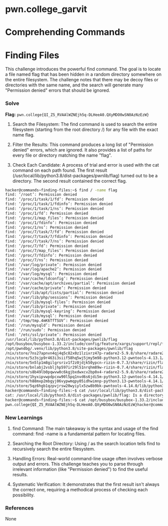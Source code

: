 # pwn.college_garvit
# Comprehending Commands

# Finding Files
This challenge introduces the powerful find command. The goal is to locate a file named flag that has been hidden in a random directory somewhere on the entire filesystem. The challenge notes that there may be decoy files or directories with the same name, and the search will generate many "Permission denied" errors that should be ignored.

### Solve
**Flag:** `pwn.college{QI_Z5_RVAAlWZNEjh5q-DLHeeA0.QXyMDO0wSN0AzNzEzW}`

1. Search the Filesystem: The find command is used to search the entire filesystem (starting from the root directory /) for any file with the exact name flag.

2. Filter the Results: This command produces a long list of "Permission denied" errors, which are ignored. It also provides a list of paths for every file or directory matching the name "flag".

3. Check Each Candidate: A process of trial and error is used with the cat command on each path found.
The first result (/usr/local/lib/python3.8/dist-packages/pwnlib/flag) turned out to be a directory.
The second result contained the correct flag.

```bash
hacker@commands~finding-files:~$ find / -name flag
find: ‘/root’: Permission denied
find: ‘/proc/1/task/1/fd’: Permission denied
find: ‘/proc/1/task/1/fdinfo’: Permission denied
find: ‘/proc/1/task/1/ns’: Permission denied
find: ‘/proc/1/fd’: Permission denied
find: ‘/proc/1/map_files’: Permission denied
find: ‘/proc/1/fdinfo’: Permission denied
find: ‘/proc/1/ns’: Permission denied
find: ‘/proc/7/task/7/fd’: Permission denied
find: ‘/proc/7/task/7/fdinfo’: Permission denied
find: ‘/proc/7/task/7/ns’: Permission denied
find: ‘/proc/7/fd’: Permission denied
find: ‘/proc/7/map_files’: Permission denied
find: ‘/proc/7/fdinfo’: Permission denied
find: ‘/proc/7/ns’: Permission denied
find: ‘/var/log/private’: Permission denied
find: ‘/var/log/apache2’: Permission denied
find: ‘/var/log/mysql’: Permission denied
find: ‘/var/cache/ldconfig’: Permission denied
find: ‘/var/cache/apt/archives/partial’: Permission denied
find: ‘/var/cache/private’: Permission denied
find: ‘/var/lib/apt/lists/partial’: Permission denied
find: ‘/var/lib/php/sessions’: Permission denied
find: ‘/var/lib/mysql-files’: Permission denied
find: ‘/var/lib/private’: Permission denied
find: ‘/var/lib/mysql-keyring’: Permission denied
find: ‘/var/lib/mysql’: Permission denied
find: ‘/tmp/tmp.4mK6TfTSUV’: Permission denied
find: ‘/run/mysqld’: Permission denied
find: ‘/run/sudo’: Permission denied
find: ‘/etc/ssl/private’: Permission denied
/usr/local/lib/python3.8/dist-packages/pwnlib/flag
/opt/busybox/busybox-1.33.2/include/config/feature/xargs/support/repl/flag
/opt/pwndbg/.venv/lib/python3.8/site-packages/pwnlib/flag
/nix/store/7ns27apnvn4qj4q5c82x0z1lzixrz47p-radare2-5.9.8/share/radare2/5.9.8/flag
/nix/store/5z3sjp9r463i3siif58hq5wj5jmy5m98-python3.12-pwntools-4.13.1/lib/python3.12/site-packages/pwnlib/flag
/nix/store/5n5lp1m8gilgrsriv1f2z0jdjk50ypcn-rizin-0.7.3/share/rizin/flag
/nix/store/bnlabj2vsbljhp597ir29l51nrqhm89w-rizin-0.7.4/share/rizin/flag
/nix/store/s8b49lb0pqwvw0c6kgjbxdwxcv2bp0x4-radare2-5.9.8/share/radare2/5.9.8/flag
/nix/store/1hyxipvwpdpcxw90l5pq1nvd6s6jdi5m-python3.12-pwntools-4.14.1/lib/python3.12/site-packages/pwnlib/flag
/nix/store/h88mxp2mbgyj06vypwmqpy05idhwimnp-python3.13-pwntools-4.14.1/lib/python3.13/site-packages/pwnlib/flag
/nix/store/5qz6hgb1qzpvjrsw20wyiylx5zw8b9bk-pwntools-4.14.0/lib/python3.13/site-packages/pwnlib/flag
hacker@commands~finding-files:~$ cat /usr/local/lib/python3.8/dist-packages/pwnlib/flag
cat: /usr/local/lib/python3.8/dist-packages/pwnlib/flag: Is a directory
hacker@commands~finding-files:~$ cat /opt/busybox/busybox-1.33.2/include/config/feature/xargs/support/repl/flag
pwn.college{QI_Z5_RVAAlWZNEjh5q-DLHeeA0.QXyMDO0wSN0AzNzEzW}hacker@commands~finding-files:~$
```
    
### New Learnings
1. find Command: The main takeaway is the syntax and usage of the find command: find <location> -name <filename> is a fundamental pattern for locating files.

2. Searching the Root Directory: Using / as the search location tells find to recursively search the entire filesystem.

3. Handling Errors: Real-world command-line usage often involves verbose output and errors. This challenge teaches you to parse through irrelevant information (like "Permission denied") to find the useful results.

4. Systematic Verification: It demonstrates that the first result isn't always the correct one, requiring a methodical process of checking each possibility.

### References 
None